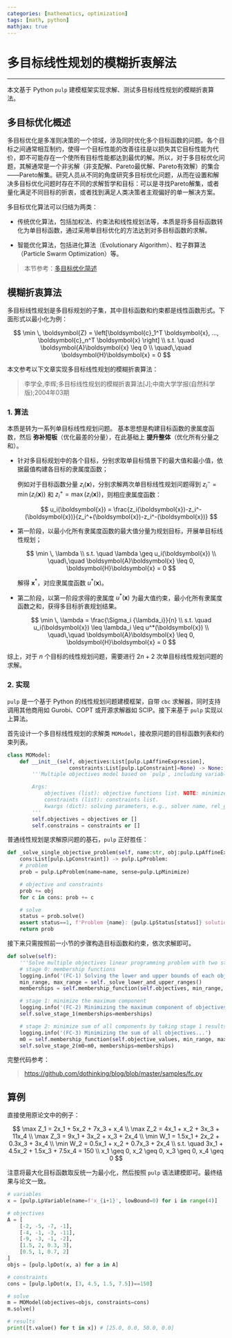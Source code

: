 ```yaml
---
categories: [mathematics, optimization]
tags: [math, python]
mathjax: true
---
```


# 多目标线性规划的模糊折衷解法


---

本文基于 Python `pulp` 建模框架实现求解、测试多目标线性规划的模糊折衷算法。


## 多目标优化概述

多目标优化是多准则决策的一个领域，涉及同时优化多个目标函数的问题。各个目标之间通常相互制约，使得一个目标性能的改善往往是以损失其它目标性能为代价，即不可能存在一个使所有目标性能都达到最优的解。所以，对于多目标优化问题，其解通常是一个非劣解（非支配解、Pareto最优解、Pareto有效解）的集合——Pareto解集。研究人员从不同的角度研究多目标优化问题，从而在设置和解决多目标优化问题时存在不同的求解哲学和目标：可以是寻找Pareto解集，或者量化满足不同目标的折衷，或者找到满足人类决策者主观偏好的单一解决方案。

多目标优化算法可以归结为两类：

- 传统优化算法，包括加权法、约束法和线性规划法等，本质是将多目标函数转化为单目标函数，通过采用单目标优化的方法达到对多目标函数的求解。

- 智能优化算法，包括进化算法（Evolutionary Algorithm）、粒子群算法（Particle Swarm Optimization）等。

> 本节参考：[多目标优化简述 ](https://imonce.github.io/2019/11/28/%E5%A4%9A%E7%9B%AE%E6%A0%87%E4%BC%98%E5%8C%96%E7%AE%80%E8%BF%B0/)


## 模糊折衷算法

多目标线性规划是多目标规划的子集，其中目标函数和约束都是线性函数形式。下面形式以最小化为例：

$$
\min \, \boldsymbol{Z} = \left[\boldsymbol{c}_1^T \boldsymbol{x}, ..., \boldsymbol{c}_n^T \boldsymbol{x} \right] \\
s.t. \quad \boldsymbol{A}\boldsymbol{x} \leq 0 \\
\quad\,\quad \boldsymbol{H}\boldsymbol{x} = 0
$$

本文参考以下文章实现多目标线性规划的模糊折衷算法：

> 李学全,李辉;多目标线性规划的模糊折衷算法[J];中南大学学报(自然科学版);2004年03期


### 1. 算法

本质是转为一系列单目标线性规划问题。
基本思想是构建目标函数的隶属度函数，然后 **弥补短板**（优化最差的分量），在此基础上 **提升整体**（优化所有分量之和）。

- 针对多目标规划中的各个目标，分别求取单目标情景下的最大值和最小值，依据最值构建各目标的隶属度函数；

    例如对于目标函数分量 $z_i(\boldsymbol{x})$，分别求解两次单目标线性规划问题得到 $z_i^-=\min(z_i(\boldsymbol{x}))$ 和 $z_i^+=\max(z_i(\boldsymbol{x}))$，则相应隶属度函数：

    $$
    u_i(\boldsymbol{x}) = \frac{z_i(\boldsymbol{x})-z_i^-(\boldsymbol{x})}{z_i^+(\boldsymbol{x})-z_i^-(\boldsymbol{x})}
    $$


- 第一阶段，以最小化所有隶属度函数的最大值分量为规划目标，开展单目标线性规划；

    $$
    \min \, \lambda \\
    s.t. \quad \lambda \geq u_i(\boldsymbol{x})  \\    
    \quad\,\quad \boldsymbol{A}\boldsymbol{x} \leq 0, \boldsymbol{H}\boldsymbol{x} = 0
    $$

    解得 $\boldsymbol{x}^*$，对应隶属度函数 $u^*(\boldsymbol{x})$。

- 第二阶段，以第一阶段求得的隶属度 $u^*(\boldsymbol{x})$ 为最大值约束，最小化所有隶属度函数之和，获得多目标折衷规划结果。

    $$
    \min \, \lambda = \frac{\Sigma_i {\lambda_i}}{n} \\
    s.t. \quad u_i(\boldsymbol{x}) \leq \lambda_i \leq u^*(\boldsymbol{x})  \\    
    \quad\,\quad \boldsymbol{A}\boldsymbol{x} \leq 0, \boldsymbol{H}\boldsymbol{x} = 0
    $$

综上，对于 $n$ 个目标的线性规划问题，需要进行 $2n+2$ 次单目标线性规划问题的求解。


### 2. 实现

`pulp` 是一个基于 Python 的线性规划问题建模框架，自带 `cbc` 求解器，同时支持调用其他商用如 Gurobi、COPT 或开源求解器如 SCIP。接下来基于 `pulp` 实现以上算法。

首先设计一个多目标线性规划的求解类 `MOModel`，接收原问题的目标函数列表和约束列表。

```python
class MOModel:
    def __init__(self, objectives:List[pulp.LpAffineExpression],
                    constraints:List[pulp.LpConstraint]=None) -> None:
        '''Multiple objectives model based on `pulp`, including variables, objectives and constraints.

        Args:
            objectives (list): objective functions list. NOTE: minimize each component.
            constraints (list): constraints list.
            kwargs (dict): solving parameters, e.g., solver name, rel_gap.
        '''
        self.objectives = objectives or []
        self.constrains = constraints or []
```

普通线性规划是求解原问题的基石，`pulp` 正好胜任：

```python
def _solve_single_objective_problem(self, name:str, obj:pulp.LpAffineExpression,
    cons:List[pulp.LpConstraint]) -> pulp.LpProblem:
    # problem
    prob = pulp.LpProblem(name=name, sense=pulp.LpMinimize)

    # objective and constraints
    prob += obj
    for c in cons: prob += c

    # solve
    status = prob.solve()
    assert status==1, f'Problem {name}: {pulp.LpStatus[status]} solution found.'
    return prob
```

接下来只需按照前一小节的步骤构造目标函数和约束，依次求解即可。

```python
def solve(self):
    '''Solve multiple objectives linear programming problem with two stages fuzzy compromise approach.'''
    # stage 0: membership functions
    logging.info('(FC-1) Solving the lower and upper bounds of each objective...')
    min_range, max_range = self._solve_lower_and_upper_ranges()
    memberships = self.membership_function(self.objectives, min_range, max_range)

    # stage 1: minimize the maximum component
    logging.info('(FC-2) Minimizing the maximum component of objectives...')
    self.solve_stage_1(memberships=memberships)

    # stage 2: minimize sum of all components by taking stage 1 results as a baseline
    logging.info('(FC-3) Minimizing the sum of all objectives...')
    m0 = self.membership_function(self.objective_values, min_range, max_range)
    self.solve_stage_2(m0=m0, memberships=memberships)
```

完整代码参考：

> https://github.com/dothinking/blog/blob/master/samples/fc.py



## 算例

直接使用原论文中的例子：

$$
\max Z_1 = 2x_1 + 5x_2 + 7x_3 + x_4  \\
\max Z_2 = 4x_1 +  x_2 + 3x_3 + 11x_4  \\
\max Z_3 = 9x_1 + 3x_2 +  x_3 + 2x_4  \\
\min W_1 = 1.5x_1 + 2x_2 + 0.3x_3 + 3x_4  \\
\min W_2 = 0.5x_1 + x_2  + 0.7x_3 + 2x_4  \\
s.t. \quad 3x_1 + 4.5x_2 + 1.5x_3 + 7.5x_4 = 150  \\
x_1 \geq 0, x_2 \geq 0, x_3 \geq 0, x_4 \geq 0
$$


注意将最大化目标函数取反统一为最小化，然后按照 `pulp` 语法建模即可。最终结果与论文一致。


```python
# variables
x = [pulp.LpVariable(name=f'x_{i+1}', lowBound=0) for i in range(4)]

# objectives
A = [
    [-2, -5, -7, -1],
    [-4, -1, -3, -11],
    [-9, -3, -1, -2],
    [1.5, 2, 0.3, 3],
    [0.5, 1, 0.7, 2]
]
objs = [pulp.lpDot(x, a) for a in A]

# constraints
cons = [pulp.lpDot(x, [3, 4.5, 1.5, 7.5])==150]

# solve
m = MOModel(objectives=objs, constraints=cons)
m.solve()

# results
print([t.value() for t in x]) # [25.0, 0.0, 50.0, 0.0]
```


